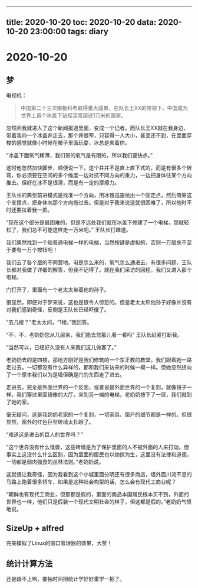 
---
title: 2020-10-20
toc: 2020-10-20
data: 2020-10-20 23:00:00
tags: diary
---


# 2020-10-20

## 梦

电视机：

> 中国第二十三次南极科考取得重大成果，在队长王XX的带领下，中国成为世界上首个冰盖下钻探深度超过1万米的国家。

忽然间我就进入了这个新闻报道里面，变成一个记者。而队长王XX就在我身边，带着我向一个冰盖井走去，那个井很窄，只容得一人大小，甚至还不到，在里面穿梭的感觉就像小时候在被子里面玩耍，冰总是夹着你。

“冰盖下面氧气稀薄，我们带的氧气是有限的，所以我们要快点。”

这时他忽然加快脚步，顺便说一下，这个井并不是直上直下式的，而是有很多个转弯，你必须要在空间的多个维度一边对抗不同方向的重力，一边把身体往某个方向推去。但好在冰不是很滑，而是有一定的摩擦力。

王队长的典型前进模式是找准一个方向，用冰锥迅速凿出一个固定点，然后倚靠这个支撑点，把身体向那个方向拖过去。但是对于我来说这就很困难了，所以他时不时还要拉着我一把。

“现在这个部分是最困难的，但是不远处我们就在冰盖下修建了一个电梯，那就轻松了，我们总不可能这样走一万米吧。” 王队长打趣道。

我们果然找到一个和普通电梯一样的电梯，当然按键是虚拟的，否则一万层总不至于要有一万个按钮吧！

我们去了各个层的不同营地。电是怎么来的，氧气怎么通进去，有很多问题，王队长都对我做了详细的解答，但我不记得了。就在我们采访的回程，我们又进入那个电梯。

门打开了，里面有一个老太太带着他的孙子。

很显然，即便对于梦来说，这也是很令人惊恐的。但是老太太和他孙子好像并没有对我们感到奇怪，反倒是王队长已经吓傻了。

“去几楼？”老太太问，“1楼。”我回答。

“不，不，老奶奶您从几层来，我们能去您那儿看一看吗” 王队长赶紧打断我。

“当然可以，已经好久没有人来我们这儿做客了。”

老奶奶去的是四楼，那地方刚好是我们修筑的一个东正教的教堂。我们跟着她一路走过去，一切都没有什么异样的，都和我们采访来的时候一模一样。但她忽然拐向了一个原本我们以为是墙但确是门的东西走了进去。

走进去，完全是外面世界的一个反面，或者说是外面世界的一个复刻，就像镜子一样。我们穿过里面镜像的大厅。来到另一端的电梯，老奶奶按下了一层，我们就到了她的家。



毫无疑问，这是我奶奶老家的一个复刻，一切家具、窗户的细节都是一样的。但很显然，窗外的红色巨型砖墙太扎眼了。

“难道这是进击的巨人的世界吗？”

“这个世界没有什么怪兽，这些砖墙是为了保护里面的人不被外面的人来打劫。但事实上这没什么什么区别，因为里面的居民也以劫掠为生，这里没有法律和道德，一切都是弱肉强食的丛林法则。”老奶奶说。

这就很让我奇怪，因为我看到这个小城里面分明还有很多商店，墙外面川流不息的马路上跑着很多轿车，如果是这种社会构型的话，怎么会有现代工商业呢？

“朝鲜也有现代工商业，但那都是假的，里面的商品本国居民根本买不到，外面的世界也一样，他们只是假装一个现代文明社会的样子，但这都是假的。”老奶奶气愤地说。



## SizeUp + alfred

完美模拟了Linux的窗口管理器的效果，大赞！

## 统计计算方法

还是跟不上啊，要抽时间把统计学好好重学一把了。



 

